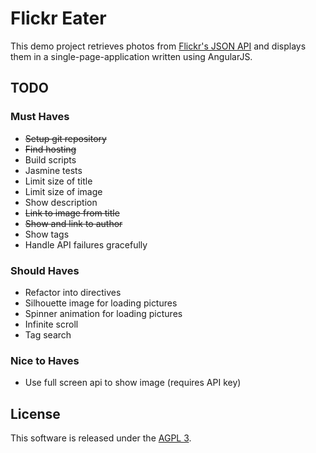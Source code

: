 # Flickr Eater

This demo project retrieves photos from [Flickr's JSON API](https://api.flickr.com/services/feeds/photos_public.gne?format=json)
and displays them in a single-page-application written using AngularJS.

## TODO

### Must Haves

* ~~Setup git repository~~
* ~~Find hosting~~
* Build scripts
* Jasmine tests
* Limit size of title
* Limit size of image
* Show description
* ~~Link to image from title~~
* ~~Show and link to author~~
* Show tags
* Handle API failures gracefully

### Should Haves

* Refactor into directives
* Silhouette image for loading pictures
* Spinner animation for loading pictures
* Infinite scroll
* Tag search

### Nice to Haves

* Use full screen api to show image (requires API key)

## License

This software is released under the [AGPL 3](http://www.gnu.org/licenses/agpl-3.0.en.html).
